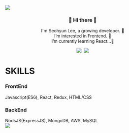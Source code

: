 
<img src="https://capsule-render.vercel.app/api?type=Waving&color=timeGradient&height=250&section=header&text=WELCOME🌷&fontSize=70" />
<h3 align="center"> 👋 Hi there 👋 </h3>
<p align="center">
I'm Seohyun Lee, a growing developer. 🌱 <br>
I’m interested in Frontend. 👀 <br>
I’m currently learning React...💫<br>
</p>


<p align="center">
  <a href="https://velog.io/@mlsh1112"><img src="https://img.shields.io/badge/Tech%20Blog-11B48A?style=flat-square&logo=Vimeo&logoColor=white&link=https://velog.io/@mlsh1112"/></a>&nbsp
  <a href="mailto:mlsh1112@ajou.ac.kr"><img src="https://img.shields.io/badge/Gmail-d14836?style=flat-square&logo=Gmail&logoColor=white&link=mailto:mlsh1112@ajou.ac.kr"/></a>
  
  
  
  
<h1>SKILLS</h1>
<h3>FrontEnd</h3>
Javascript(ES6), React, Redux, HTML/CSS
<h3>BackEnd</h3>
NodsJS(ExpressJS), MongoDB, AWS, MySQL<br/>
<a href="https://hits.seeyoufarm.com"><img src="https://hits.seeyoufarm.com/api/count/incr/badge.svg?url=https%3A%2F%2Fgithub.com%2Fmlsh1112%2Fhit-counter&count_bg=%23FFE074&title_bg=%23555555&icon=github.svg&icon_color=%23E7E7E7&title=hits&edge_flat=false"/></a>
  
<!---
mlsh1112/mlsh1112 is a ✨ special ✨ repository because its `README.md` (this file) appears on your GitHub profile.
You can click the Preview link to take a look at your changes.
--->
